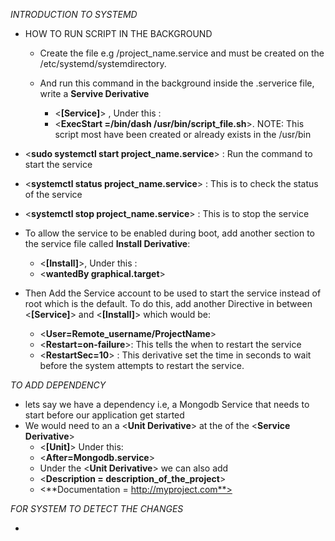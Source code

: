 *INTRODUCTION TO SYSTEMD*
* HOW TO RUN SCRIPT IN THE BACKGROUND
  - Create the file e.g /project_name.service and must be created on the /etc/systemd/systemdirectory.
  
  - And run this command in the background inside the .serverice file, write a **Servive Derivative**
    - <**[Service]**> , Under this :
    - <**ExecStart =/bin/dash /usr/bin/script_file.sh**>. NOTE: This script most have been created or already exists in the /usr/bin
  
- <**sudo systemctl start project_name.service**> : Run the command to start the service
  
- <**systemctl status project_name.service**> : This is to check the status of the service
  
- <**systemctl stop project_name.service**> : This is to stop the service
  
- To allow the service to be enabled during boot, add another section to the service file called **Install Derivative**:
    - <**[Install]**>, Under this :
    - <**wantedBy graphical.target**>
  
- Then Add the Service account to be used to start the service instead of root which is the default. To do this, add another Directive in between <**[Service]**> and <**[Install]**>  which would be:  
  - <**User=Remote_username/ProjectName**>
  - <**Restart=on-failure**>: This tells the when to restart the service
  - <**RestartSec=10**> : This derivative set the time in seconds to wait before the system attempts to restart the service.

*TO ADD DEPENDENCY*
- lets say we have a dependency i.e, a Mongodb Service that needs to start before our application get started
- We would need to an a <**Unit Derivative**> at the of the <**Service Derivative**>
  - <**[Unit]**> Under this:
  - <**After=Mongodb.service**>
  - Under the <**Unit Derivative**> we can also add
  -  <**Description = description_of_the_project**>
  -  <**Documentation = http://myproject.com**>

*FOR SYSTEM TO DETECT THE CHANGES*
- **<systemctl daemon-reload>**
